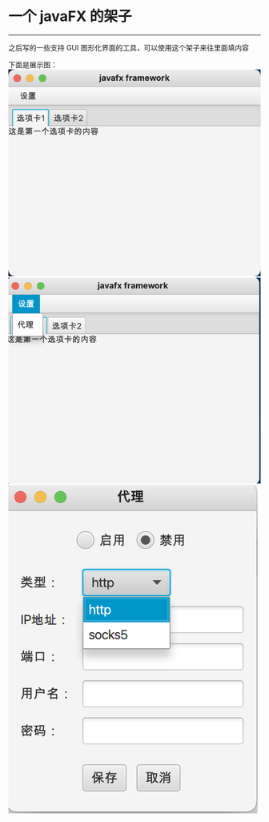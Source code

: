 # 一个 javaFX 的架子  

---
之后写的一些支持 GUI 图形化界面的工具，可以使用这个架子来往里面填内容

下面是展示图：
<img src="img/1.png">
<img src="img/2.png">
<img src="img/3.png">